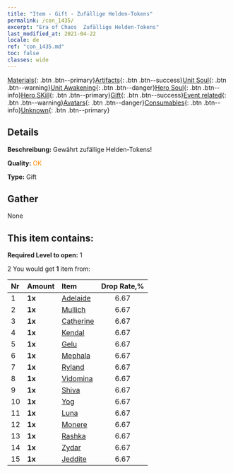 ```yaml
---
title: "Item - Gift - Zufällige Helden-Tokens"
permalink: /con_1435/
excerpt: "Era of Chaos  Zufällige Helden-Tokens"
last_modified_at: 2021-04-22
locale: de
ref: "con_1435.md"
toc: false
classes: wide
---
```

 [Materials](/ItemsDE/){: .btn .btn--primary}[Artifacts](/ItemsDE/Artifacts/){: .btn .btn--success}[Unit Soul](/ItemsDE/UnitSoul/){: .btn .btn--warning}[Unit Awakening](/ItemsDE/UnitAwakening/){: .btn .btn--danger}[Hero Soul](/ItemsDE/HeroSoul/){: .btn .btn--info}[Hero SKill](/ItemsDE/HeroSkill/){: .btn .btn--primary}[Gift](/ItemsDE/Gift/){: .btn .btn--success}[Event related](/ItemsDE/Events/){: .btn .btn--warning}[Avatars](/ItemsDE/Avatars/){: .btn .btn--danger}[Consumables](/ItemsDE/Consumables/){: .btn .btn--info}[Unknown](/ItemsDE/Unknown/){: .btn .btn--primary}

## Details
 **Beschreibung:** Gewährt zufällige Helden-Tokens!

 **Quality:** <span style="color: #FF8C00">OK</span>

 **Type:** Gift

## Gather

  None

## This item contains:

 **Required Level to open:** 1

 2 You would get **1** item  from:

  | Nr | Amount |     Item    | Drop Rate,% |
  |:---|:-------|:------------|:---------:|
  | 1 |  **1x** | [Adelaide](/de/Items/her_359/) | 6.67 | 
  | 2 |  **1x** | [Mullich](/de/Items/her_360/) | 6.67 | 
  | 3 |  **1x** | [Catherine](/de/Items/her_361/) | 6.67 | 
  | 4 |  **1x** | [Kendal](/de/Items/her_363/) | 6.67 | 
  | 5 |  **1x** | [Gelu](/de/Items/her_366/) | 6.67 | 
  | 6 |  **1x** | [Mephala](/de/Items/her_367/) | 6.67 | 
  | 7 |  **1x** | [Ryland](/de/Items/her_368/) | 6.67 | 
  | 8 |  **1x** | [Vidomina](/de/Items/her_372/) | 6.67 | 
  | 9 |  **1x** | [Shiva](/de/Items/her_376/) | 6.67 | 
  | 10 |  **1x** | [Yog](/de/Items/her_377/) | 6.67 | 
  | 11 |  **1x** | [Luna](/de/Items/her_378/) | 6.67 | 
  | 12 |  **1x** | [Monere](/de/Items/her_379/) | 6.67 | 
  | 13 |  **1x** | [Rashka](/de/Items/her_384/) | 6.67 | 
  | 14 |  **1x** | [Zydar](/de/Items/her_385/) | 6.67 | 
  | 15 |  **1x** | [Jeddite](/de/Items/her_391/) | 6.67 | 
